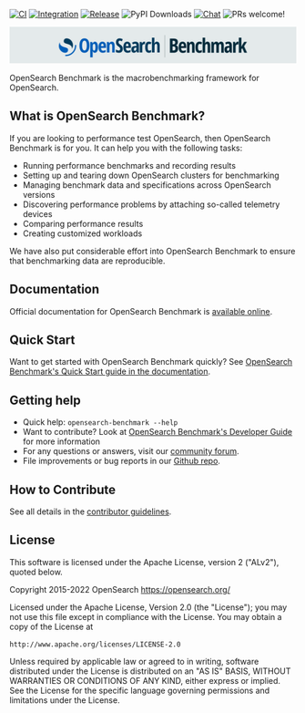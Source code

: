 [![CI](https://github.com/opensearch-project/opensearch-benchmark/actions/workflows/main.yml/badge.svg)](https://github.com/opensearch-project/opensearch-benchmark/actions/workflows/main.yml)
[![Integration](https://github.com/opensearch-project/opensearch-benchmark/actions/workflows/manual-integ.yml/badge.svg)](https://github.com/opensearch-project/opensearch-benchmark/actions/workflows/manual-integ.yml)
[![Release](https://github.com/opensearch-project/opensearch-benchmark/actions/workflows/publish-release.yml/badge.svg)](https://github.com/opensearch-project/opensearch-benchmark/actions/workflows/publish-release.yml)
![PyPI Downloads](https://static.pepy.tech/badge/opensearch-benchmark)
[![Chat](https://img.shields.io/badge/chat-on%20forums-blue)](https://forum.opensearch.org/categories)
![PRs welcome!](https://img.shields.io/badge/PRs-welcome!-success)

<img src="https://github.com/opensearch-project/opensearch-benchmark/blob/main/opensearch_benchmark.png?raw=true"  height="64px" alt="OpenSearch Benchmark">

OpenSearch Benchmark is the macrobenchmarking framework for OpenSearch.

What is OpenSearch Benchmark?
-----------------------------

If you are looking to performance test OpenSearch, then OpenSearch Benchmark is for you. It can help you with the following tasks:

* Running performance benchmarks and recording results
* Setting up and tearing down OpenSearch clusters for benchmarking
* Managing benchmark data and specifications across OpenSearch versions
* Discovering performance problems by attaching so-called telemetry devices
* Comparing performance results
* Creating customized workloads

We have also put considerable effort into OpenSearch Benchmark to ensure that benchmarking data are reproducible.

Documentation
-------------

Official documentation for OpenSearch Benchmark is [available online](https://opensearch.org/docs/latest/benchmark/index/).

Quick Start
-----------

Want to get started with OpenSearch Benchmark quickly? See [OpenSearch Benchmark's Quick Start guide in the documentation](https://opensearch.org/docs/latest/benchmark/index/).

Getting help
------------

* Quick help: ``opensearch-benchmark --help``
* Want to contribute? Look at [OpenSearch Benchmark's Developer Guide](<https://github.com/opensearch-project/OpenSearch-Benchmark/blob/main/DEVELOPER_GUIDE.md>) for more information
* For any questions or answers, visit our [community forum](<https://discuss.opendistrocommunity.dev/>).
* File improvements or bug reports in our [Github repo](<https://github.com/opensearch-project/OpenSearch-Benchmark/issues>).

How to Contribute
-----------------

See all details in the [contributor guidelines](<https://github.com/opensearch-project/OpenSearch-Benchmark/blob/main/CONTRIBUTING.md>).

License
-------

This software is licensed under the Apache License, version 2 ("ALv2"), quoted below.

Copyright 2015-2022 OpenSearch <https://opensearch.org/>

Licensed under the Apache License, Version 2.0 (the "License"); you may not
use this file except in compliance with the License. You may obtain a copy of
the License at

    http://www.apache.org/licenses/LICENSE-2.0

Unless required by applicable law or agreed to in writing, software
distributed under the License is distributed on an "AS IS" BASIS, WITHOUT
WARRANTIES OR CONDITIONS OF ANY KIND, either express or implied. See the
License for the specific language governing permissions and limitations under
the License.
